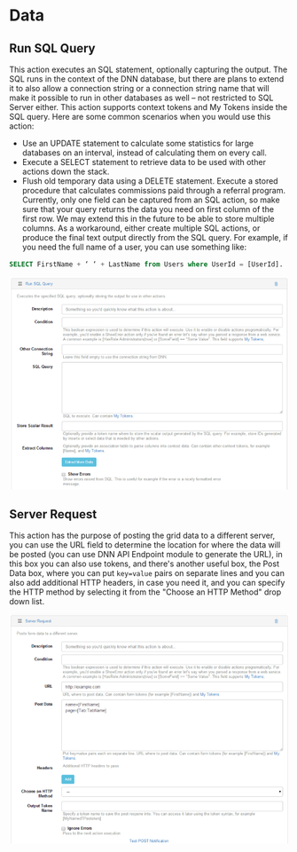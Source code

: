 # Data

## Run SQL Query 

This action executes an SQL statement, optionally capturing the output. The SQL runs in the context of the DNN database, but there are plans to extend it to also allow a connection string or a connection string name that will make it possible to run in other databases as well – not restricted to SQL Server either. This action supports context tokens and My Tokens inside the SQL query. Here are some common scenarios when you would use this action:
* Use an UPDATE statement to calculate some statistics for large databases on an interval, instead of calculating them on every call. 
* Execute a SELECT statement to retrieve data to be used with other actions down the stack. 
* Flush old temporary data using a DELETE statement. 
Execute a stored procedure that calculates commissions paid through a referral program. Currently, only one field can be captured from an SQL action, so make sure that your query returns the data you need on first column of the first row. We may extend this in the future to be able to store multiple columns. As a workaround, either create multiple SQL actions, or produce the final text output directly from the SQL query. For example, if you need the full name of a user, you can use something like:

``` sql
SELECT FirstName + ‘ ‘ + LastName from Users where UserId = [UserId].
```

![](assets/run-sql-query.png)

## Server Request

This action has the purpose of posting the grid data to a different server, you can use the URL field to determine the location for where the data will be posted (you can use DNN API Endpoint module to generate the URL), in this box you can also use tokens, and there's another useful box, the Post Data box, where you can put `key=value` pairs on separate lines and you can also add additional HTTP headers, in case you need it, and you can specify the HTTP method by selecting it from the "Choose an HTTP Method" drop down list.

![](assets/server-request.png)

